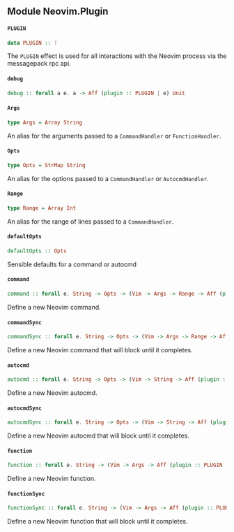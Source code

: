 ## Module Neovim.Plugin

#### `PLUGIN`

``` purescript
data PLUGIN :: !
```

The `PLUGIN` effect is used for all interactions with the Neovim process
via the messagepack rpc api.

#### `debug`

``` purescript
debug :: forall a e. a -> Aff (plugin :: PLUGIN | e) Unit
```

#### `Args`

``` purescript
type Args = Array String
```

An alias for the arguments passed to a `CommandHandler` or `FunctionHandler`.

#### `Opts`

``` purescript
type Opts = StrMap String
```

An alias for the options passed to a `CommandHandler` or `AutocmdHandler`.

#### `Range`

``` purescript
type Range = Array Int
```

An alias for the range of lines passed to a `CommandHandler`.

#### `defaultOpts`

``` purescript
defaultOpts :: Opts
```

Sensible defaults for a command or autocmd

#### `command`

``` purescript
command :: forall e. String -> Opts -> (Vim -> Args -> Range -> Aff (plugin :: PLUGIN | e) Unit) -> Eff (plugin :: PLUGIN | e) Unit
```

Define a new Neovim command.

#### `commandSync`

``` purescript
commandSync :: forall e. String -> Opts -> (Vim -> Args -> Range -> Aff (plugin :: PLUGIN | e) Unit) -> Eff (plugin :: PLUGIN | e) Unit
```

Define a new Neovim command that will block until it completes.

#### `autocmd`

``` purescript
autocmd :: forall e. String -> Opts -> (Vim -> String -> Aff (plugin :: PLUGIN | e) Unit) -> Eff (plugin :: PLUGIN | e) Unit
```

Define a new Neovim autocmd.

#### `autocmdSync`

``` purescript
autocmdSync :: forall e. String -> Opts -> (Vim -> String -> Aff (plugin :: PLUGIN | e) Unit) -> Eff (plugin :: PLUGIN | e) Unit
```

Define a new Neovim autocmd that will block until it completes.

#### `function`

``` purescript
function :: forall e. String -> (Vim -> Args -> Aff (plugin :: PLUGIN | e) Unit) -> Eff (plugin :: PLUGIN | e) Unit
```

Define a new Neovim function.

#### `functionSync`

``` purescript
functionSync :: forall e. String -> (Vim -> Args -> Aff (plugin :: PLUGIN | e) Unit) -> Eff (plugin :: PLUGIN | e) Unit
```

Define a new Neovim function that will block until it completes.


